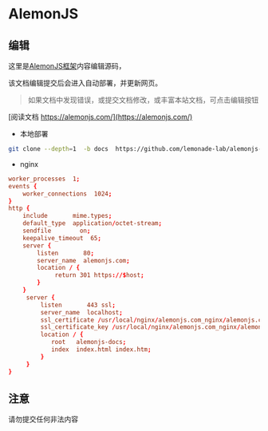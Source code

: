 # AlemonJS

## 编辑

这里是[AlemonJS框架](https://github.com/lemonade-lab/alemonjs)内容编辑源码，

该文档编辑提交后会进入自动部署，并更新网页。

> 如果文档中发现错误，或提交文档修改，或丰富本站文档，可点击编辑按钮

[阅读文档 https://alemonjs.com/](https://alemonjs.com/)

- 本地部署

```sh
git clone --depth=1  -b docs  https://github.com/lemonade-lab/alemonjs-docs.git
```

- nginx

```conf
worker_processes  1;
events {
    worker_connections  1024;
}
http {
    include       mime.types;
    default_type  application/octet-stream;
    sendfile        on;
    keepalive_timeout  65;
    server {
        listen       80;
        server_name  alemonjs.com;
        location / {
             return 301 https://$host;
        }
    }
     server {
         listen       443 ssl;
         server_name  localhost;
         ssl_certificate /usr/local/nginx/alemonjs.com_nginx/alemonjs.com_bundle.crt;
         ssl_certificate_key /usr/local/nginx/alemonjs.com_nginx/alemonjs.com.key;
         location / {
            root   alemonjs-docs;
            index  index.html index.htm;
         }
     }
}
```

## 注意

请勿提交任何非法内容
